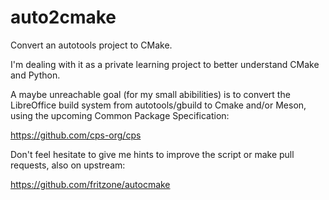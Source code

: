 # auto2cmake
Convert an autotools project to CMake.

I'm dealing with it as a private learning project
to better understand CMake and Python.

A maybe unreachable goal (for my small abibilities) is
to convert the LibreOffice build system from
autotools/gbuild to Cmake and/or Meson,
using the upcoming Common Package Specification: 

https://github.com/cps-org/cps

Don't feel hesitate to give me hints to improve the script
or make pull requests, also on upstream:

https://github.com/fritzone/autocmake

